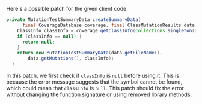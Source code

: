 Here's a possible patch for the given client code:

```java
private MutationTestSummaryData createSummaryData(
      final CoverageDatabase coverage, final ClassMutationResults data) {
    ClassInfo classInfo = coverage.getClassInfo(Collections.singleton(data.getMutatedClass()));
    if (classInfo == null) {
      return null;
    }
    return new MutationTestSummaryData(data.getFileName(),
        data.getMutations(), classInfo);
  }
```
In this patch, we first check if `classInfo` is `null` before using it. This is because the error message suggests that the symbol cannot be found, which could mean that `classInfo` is `null`. This patch should fix the error without changing the function signature or using removed library methods.